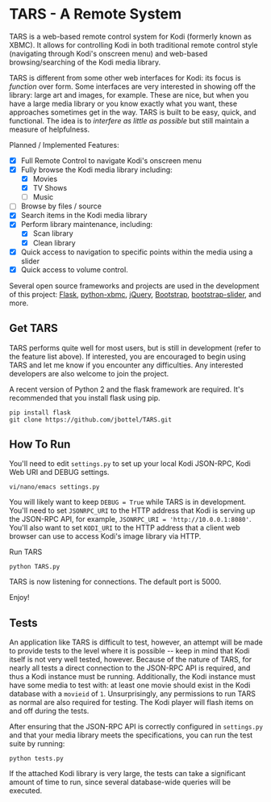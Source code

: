 TARS - A Remote System
======================
TARS is a web-based remote control system for Kodi (formerly known as XBMC). It allows for controlling Kodi in both traditional remote control style (navigating through Kodi's onscreen menu) and web-based browsing/searching of the Kodi media library. 

TARS is different from some other web interfaces for Kodi: its focus is _function_ over form. Some interfaces are very interested in showing off the library: large art and images, for example. These are nice, but when you have a large media library or you know exactly what you want, these approaches sometimes get in the way. TARS is built to be easy, quick, and functional. The idea is to _interfere as little as possible_ but still maintain a measure of helpfulness. 

Planned / Implemented Features:
- [x] Full Remote Control to navigate Kodi's onscreen menu
- [x] Fully browse the Kodi media library including:
  - [x] Movies
  - [x] TV Shows
  - [ ] Music
- [ ] Browse by files / source
- [x] Search items in the Kodi media library
- [x] Perform library maintenance, including:
  - [x] Scan library
  - [x] Clean library
- [x] Quick access to navigation to specific points within the media using a slider
- [x] Quick access to volume control.

Several open source frameworks and projects are used in the development of this project: [Flask](http://flask.pocoo.org/), [python-xbmc](https://github.com/jcsaaddupuy/python-xbmc), [jQuery](http://jquery.com/), [Bootstrap](http://getbootstrap.com/), [bootstrap-slider](https://github.com/seiyria/bootstrap-slider), and more.

Get TARS
--------------
TARS performs quite well for most users, but is still in development (refer to the feature list above). If interested, you are encouraged to begin using TARS and let me know if you encounter any difficulties. Any interested developers are also welcome to join the project.

A recent version of Python 2 and the flask framework are required. It's recommended that you install flask using pip.
```
pip install flask
git clone https://github.com/jbottel/TARS.git
```

How To Run
----------
You'll need to edit `settings.py` to set up your local Kodi JSON-RPC, Kodi Web URI and DEBUG settings.
```
vi/nano/emacs settings.py 
```

You will likely want to keep `DEBUG = True` while TARS is in development. You'll need to set `JSONRPC_URI` to the HTTP address that Kodi is serving up the JSON-RPC API, for example, `JSONRPC_URI = 'http://10.0.0.1:8080'`. You'll also want to set `KODI_URI` to the HTTP address that a client web browser can use to access Kodi's image library via HTTP.

Run TARS
```
python TARS.py
```

TARS is now listening for connections. The default port is 5000.

Enjoy!


Tests
----------
An application like TARS is difficult to test, however, an attempt will be made to provide tests to the level where it is possible -- keep in mind that Kodi itself is not very well tested, however. Because of the nature of TARS, for nearly all tests a direct connection to the JSON-RPC API is required, and thus a Kodi instance must be running. Additionally, the Kodi instance must have some media to test with: at least one movie should exist in the Kodi database with a `movieid` of `1`. Unsurprisingly, any permissions to run TARS as normal are also required for testing. The Kodi player will flash items on and off during the tests. 

After ensuring that the JSON-RPC API is correctly configured in `settings.py` and that your media library meets the specifications, you can run the test suite by running:
```
python tests.py
```

If the attached Kodi library is very large, the tests can take a significant amount of time to run, since several database-wide queries will be executed.
